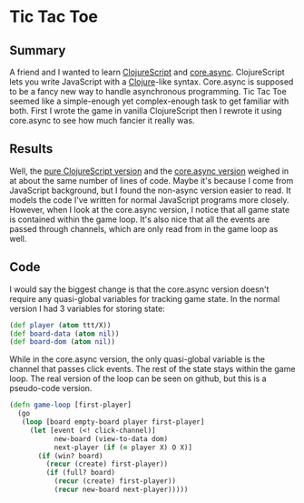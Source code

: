 Tic Tac Toe
===========

Summary
-------

A friend and I wanted to learn
[ClojureScript](https://github.com/clojure/clojurescript) and
[core.async](https://github.com/clojure/core.async). ClojureScript
lets you write JavaScript with a [Clojure](http://clojure.org/)-like
syntax. Core.async is supposed to be a fancy new way to handle
asynchronous programming. Tic Tac Toe seemed like a simple-enough yet
complex-enough task to get familiar with both. First I wrote the game
in vanilla ClojureScript then I rewrote it using core.async to see how
much fancier it really was.

Results
-------

Well, the
[pure ClojureScript version](https://github.com/tlicata/tl/blob/master/src/cljs/tictactoe.cljs)
and the
[core.async version](https://github.com/tlicata/tl/blob/master/src/cljs/tictactoe-async.cljs)
weighed in at about the same number of lines of code.  Maybe it's
because I come from JavaScript background, but I found the non-async
version easier to read. It models the code I've written for normal
JavaScript programs more closely. However, when I look at the
core.async version, I notice that all game state is contained within
the game loop. It's also nice that all the events are passed through
channels, which are only read from in the game loop as well.

Code
----

I would say the biggest change is that the core.async version
doesn't require any quasi-global variables for tracking game state. In
the normal version I had 3 variables for storing state:

```clojure
(def player (atom ttt/X))
(def board-data (atom nil))
(def board-dom (atom nil))
```

While in the core.async version, the only quasi-global variable is
the channel that passes click events. The rest of the state stays
within the game loop. The real version of the loop can be seen on
github, but this is a pseudo-code version.


```clojure
(defn game-loop [first-player]
  (go
   (loop [board empty-board player first-player]
     (let [event (<! click-channel)]
           new-board (view-to-data dom)
           next-player (if (= player X) O X)]
       (if (win? board)
         (recur (create) first-player))
         (if (full? board)
           (recur (create) first-player))
           (recur new-board next-player)))))
```
